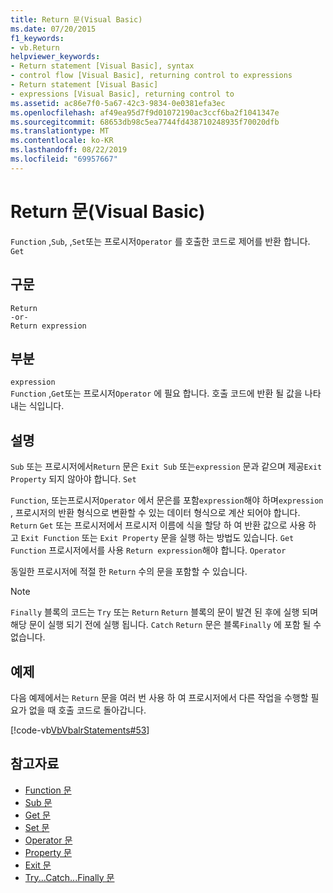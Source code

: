 ```yaml
---
title: Return 문(Visual Basic)
ms.date: 07/20/2015
f1_keywords:
- vb.Return
helpviewer_keywords:
- Return statement [Visual Basic], syntax
- control flow [Visual Basic], returning control to expressions
- Return statement [Visual Basic]
- expressions [Visual Basic], returning control to
ms.assetid: ac86e7f0-5a67-42c3-9834-0e0381efa3ec
ms.openlocfilehash: af49ea95d7f9d01072190ac3ccf6ba2f1041347e
ms.sourcegitcommit: 68653db98c5ea7744fd438710248935f70020dfb
ms.translationtype: MT
ms.contentlocale: ko-KR
ms.lasthandoff: 08/22/2019
ms.locfileid: "69957667"
---
```

# <a name="return-statement-visual-basic"></a>Return 문(Visual Basic)
`Function` ,`Sub`, ,`Set`또는 프로시저`Operator` 를 호출한 코드로 제어를 반환 합니다. `Get`  
  
## <a name="syntax"></a>구문  
  
```  
Return  
-or-  
Return expression  
```  
  
## <a name="part"></a>부분  
 `expression`  
 `Function` ,`Get`또는 프로시저`Operator` 에 필요 합니다. 호출 코드에 반환 될 값을 나타내는 식입니다.  
  
## <a name="remarks"></a>설명  
 `Sub` 또는 프로시저에서`Return` 문은 `Exit Sub` 또는`expression` 문과 같으며 제공`Exit Property` 되지 않아야 합니다. `Set`  
  
 `Function`, 또는프로시저`Operator` 에서 문은를 포함`expression`해야 하며`expression` , 프로시저의 반환 형식으로 변환할 수 있는 데이터 형식으로 계산 되어야 합니다. `Return` `Get` 또는 프로시저에서 프로시저 이름에 식을 할당 하 여 반환 값으로 사용 하 고 `Exit Function` 또는 `Exit Property` 문을 실행 하는 방법도 있습니다. `Get` `Function` 프로시저에서를 사용 `Return expression`해야 합니다. `Operator`  
  
 동일한 프로시저에 적절 한 `Return` 수의 문을 포함할 수 있습니다.  
  
> [!NOTE]
> `Finally` 블록의 코드는 `Try` 또는 `Return` `Return` 블록의 문이 발견 된 후에 실행 되며 해당 문이 실행 되기 전에 실행 됩니다. `Catch` `Return` 문은 블록`Finally` 에 포함 될 수 없습니다.  
  
## <a name="example"></a>예제  
 다음 예제에서는 `Return` 문을 여러 번 사용 하 여 프로시저에서 다른 작업을 수행할 필요가 없을 때 호출 코드로 돌아갑니다.  
  
 [!code-vb[VbVbalrStatements#53](~/samples/snippets/visualbasic/VS_Snippets_VBCSharp/VbVbalrStatements/VB/Class1.vb#53)]  
  
## <a name="see-also"></a>참고자료

- [Function 문](../../../visual-basic/language-reference/statements/function-statement.md)
- [Sub 문](../../../visual-basic/language-reference/statements/sub-statement.md)
- [Get 문](../../../visual-basic/language-reference/statements/get-statement.md)
- [Set 문](../../../visual-basic/language-reference/statements/set-statement.md)
- [Operator 문](../../../visual-basic/language-reference/statements/operator-statement.md)
- [Property 문](../../../visual-basic/language-reference/statements/property-statement.md)
- [Exit 문](../../../visual-basic/language-reference/statements/exit-statement.md)
- [Try...Catch...Finally 문](../../../visual-basic/language-reference/statements/try-catch-finally-statement.md)
